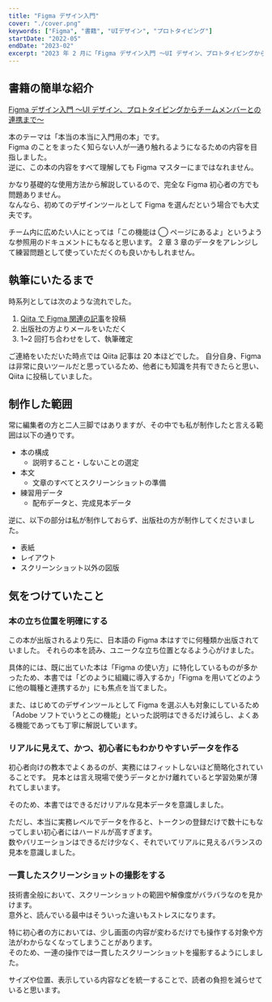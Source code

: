 ```yaml
---
title: "Figma デザイン入門"
cover: "./cover.png"
keywords: ["Figma", "書籍", "UIデザイン", "プロトタイピング"]
startDate: "2022-05"
endDate: "2023-02"
excerpt: "2023 年 2 月に「Figma デザイン入門 〜UI デザイン、プロトタイピングからチームメンバーとの連携まで〜」という本を出版しました。  こちらの本を書くにいたった経緯や、内容について紹介します。"
---
```


## 書籍の簡単な紹介

[Figma デザイン入門 〜UI デザイン、プロトタイピングからチームメンバーとの連携まで〜](https://gihyo.jp/book/2023/978-4-297-13378-8)

本のテーマは「本当の本当に入門用の本」です。  
Figma のことをまったく知らない人が一通り触れるようになるための内容を目指しました。  
逆に、この本の内容をすべて理解しても Figma マスターにまではなれません。

かなり基礎的な使用方法から解説しているので、完全な Figma 初心者の方でも問題ありません。  
なんなら、初めてのデザインツールとして Figma を選んだという場合でも大丈夫です。

チーム内に広めたい人にとっては「この機能は ◯ ページにあるよ」というような参照用のドキュメントにもなると思います。
2 章 3 章のデータをアレンジして練習問題として使っていただくのも良いかもしれません。

## 執筆にいたるまで

時系列としては次のような流れでした。

1. [Qiita で Figma 関連の記事](https://qiita.com/search?q=user%kskwtnk%20tag%3Afigma)を投稿
1. 出版社の方よりメールをいただく
1. 1~2 回打ち合わせをして、執筆確定

ご連絡をいただいた時点では Qiita 記事は 20 本ほどでした。
自分自身、Figma は非常に良いツールだと思っているため、他者にも知識を共有できたらと思い、Qiita に投稿していました。

## 制作した範囲

常に編集者の方と二人三脚ではありますが、その中でも私が制作したと言える範囲は以下の通りです。

- 本の構成
  - 説明すること・しないことの選定
- 本文
  - 文章のすべてとスクリーンショットの準備
- 練習用データ
  - 配布データと、完成見本データ

逆に、以下の部分は私が制作しておらず、出版社の方が制作してくださいました。

- 表紙
- レイアウト
- スクリーンショット以外の図版

## 気をつけていたこと

### 本の立ち位置を明確にする

この本が出版されるより先に、日本語の Figma 本はすでに何種類か出版されていました。
それらの本を読み、ユニークな立ち位置となるよう心がけました。

具体的には、既に出ていた本は「Figma の使い方」に特化しているものが多かったため、本書では「どのように組織に導入するか」「Figma を用いてどのように他の職種と連携するか」にも焦点を当てました。

また、はじめてのデザインツールとして Figma を選ぶ人も対象にしているため「Adobe ソフトでいうとこの機能」といった説明はできるだけ減らし、よくある機能であっても丁寧に解説しています。

### リアルに見えて、かつ、初心者にもわかりやすいデータを作る

初心者向けの教本でよくあるのが、実務にはフィットしないほど簡略化されていることです。
見本とは言え現場で使うデータとかけ離れていると学習効果が薄れてしまいます。

そのため、本書ではできるだけリアルな見本データを意識しました。

ただし、本当に実務レベルでデータを作ると、トークンの登録だけで数十にもなってしまい初心者にはハードルが高すぎます。  
数やバリエーションはできるだけ少なく、それでいてリアルに見えるバランスの見本を意識しました。

### 一貫したスクリーンショットの撮影をする

技術書全般において、スクリーンショットの範囲や解像度がバラバラなのを見かけます。  
意外と、読んでいる最中はそういった違いもストレスになります。

特に初心者の方においては、少し画面の内容が変わるだけでも操作する対象や方法がわからなくなってしまうことがあります。  
そのため、一連の操作では一貫したスクリーンショットを撮影するようにしました。

サイズや位置、表示している内容などを統一することで、読者の負担を減らせていると思います。
